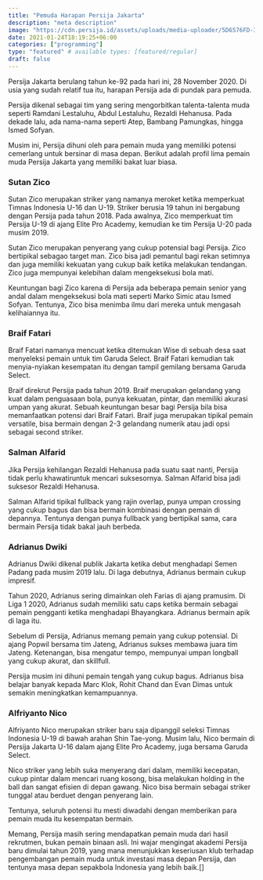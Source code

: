 ```yaml
---
title: "Pemuda Harapan Persija Jakarta"
description: "meta description"
image: "https://cdn.persija.id/assets/uploads/media-uploader/5D6576FD-301B-48E0-8667-F31F570C8A29.jpeg"
date: 2021-01-24T18:19:25+06:00
categories: ["programming"]
type: "featured" # available types: [featured/regular]
draft: false
---
```


Persija Jakarta berulang tahun ke-92 pada hari ini, 28 November 2020. Di usia yang sudah relatif tua itu, harapan Persija ada di pundak para pemuda.

Persija dikenal sebagai tim yang sering mengorbitkan talenta-talenta muda seperti Ramdani Lestaluhu, Abdul Lestaluhu, Rezaldi Hehanusa. Pada dekade lalu, ada nama-nama seperti Atep, Bambang Pamungkas, hingga Ismed Sofyan.

Musim ini, Persija dihuni oleh para pemain muda yang memiliki potensi cemerlang untuk bersinar di masa depan. Berikut adalah profil lima pemain muda Persija Jakarta yang memiliki bakat luar biasa.

### Sutan Zico

Sutan Zico merupakan striker yang namanya meroket ketika memperkuat Timnas Indonesia U-16 dan U-19. Striker berusia 19 tahun ini bergabung dengan Persija pada tahun 2018. Pada awalnya, Zico memperkuat tim Persija U-19 di ajang Elite Pro Academy, kemudian ke tim Persija U-20 pada musim 2019.

Sutan Zico merupakan penyerang yang cukup potensial bagi Persija. Zico bertipikal sebagao target man. Zico bisa jadi pemantul bagi rekan setimnya dan juga memiliki kekuatan yang cukup baik ketika melakukan tendangan. Zico juga mempunyai kelebihan dalam mengeksekusi bola mati.

Keuntungan bagi Zico karena di Persija ada beberapa pemain senior yang andal dalam mengeksekusi bola mati seperti Marko Simic atau Ismed Sofyan. Tentunya, Zico bisa menimba ilmu dari mereka untuk mengasah kelihaiannya itu.

### Braif Fatari

Braif Fatari namanya mencuat ketika ditemukan Wise di sebuah desa saat menyeleksi pemain untuk tim Garuda Select. Braif Fatari kemudian tak menyia-nyiakan kesempatan itu dengan tampil gemilang bersama Garuda Select.

Braif direkrut Persija pada tahun 2019. Braif merupakan gelandang yang kuat dalam penguasaan bola, punya kekuatan, pintar, dan memiliki akurasi umpan yang akurat. Sebuah keuntungan besar bagi Persija bila bisa memanfaatkan potensi dari Braif Fatari. Braif juga merupakan tipikal pemain versatile, bisa bermain dengan 2-3 gelandang numerik atau jadi opsi sebagai second striker.

### Salman Alfarid

Jika Persija kehilangan Rezaldi Hehanusa pada suatu saat nanti, Persija tidak perlu khawatiruntuk mencari suksesornya. Salman Alfarid bisa jadi suksesor Rezaldi Hehanusa.

Salman Alfarid tipikal fullback yang rajin overlap, punya umpan crossing yang cukup bagus dan bisa bermain kombinasi dengan pemain di depannya. Tentunya dengan punya fullback yang bertipikal sama, cara bermain Persija tidak bakal jauh berbeda.

### Adrianus Dwiki

Adrianus Dwiki dikenal publik Jakarta ketika debut menghadapi Semen Padang pada musim 2019 lalu. Di laga debutnya, Adrianus bermain cukup impresif.

Tahun 2020, Adrianus sering dimainkan oleh Farias di ajang pramusim. Di Liga 1 2020, Adrianus sudah memiliki satu caps ketika bermain sebagai pemain pengganti ketika menghadapi Bhayangkara. Adrianus bermain apik di laga itu.

Sebelum di Persija, Adrianus memang pemain yang cukup potensial. Di ajang Popwil bersama tim Jateng, Adrianus sukses membawa juara tim Jateng. Ketenangan, bisa mengatur tempo, mempunyai umpan longball yang cukup akurat, dan skillfull.

Persija musim ini dihuni pemain tengah yang cukup bagus. Adrianus bisa belajar banyak kepada Marc Klok, Rohit Chand dan Evan Dimas untuk semakin meningkatkan kemampuannya.

### Alfriyanto Nico

Alfriyanto Nico merupakan striker baru saja dipanggil seleksi Timnas Indonesia U-19 di bawah arahan Shin Tae-yong. Musim lalu, Nico bermain di Persija Jakarta U-16 dalam ajang Elite Pro Academy, juga bersama Garuda Select.

Nico striker yang lebih suka menyerang dari dalam, memiliki kecepatan, cukup pintar dalam mencari ruang kosong, bisa melakukan holding in the ball dan sangat efisien di depan gawang. Nico bisa bermain sebagai striker tunggal atau berduet dengan penyerang lain.

Tentunya, seluruh potensi itu mesti diwadahi dengan memberikan para pemain muda itu kesempatan bermain.

Memang, Persija masih sering mendapatkan pemain muda dari hasil rekrutmen, bukan pemain binaan asli. Ini wajar mengingat akademi Persija baru dimulai tahun 2019, yang mana menunjukkan keseriusan klub terhadap pengembangan pemain muda untuk investasi masa depan Persija, dan tentunya masa depan sepakbola Indonesia yang lebih baik.[]
